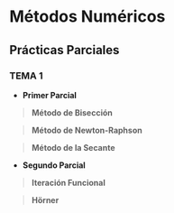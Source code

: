 # Métodos Numéricos

## Prácticas Parciales

### TEMA 1

+ **Primer Parcial**

>**Método de Bisección**

>**Método de Newton-Raphson**

>**Método de la Secante**


+ **Segundo Parcial**

>**Iteración Funcional**

>**Hörner**